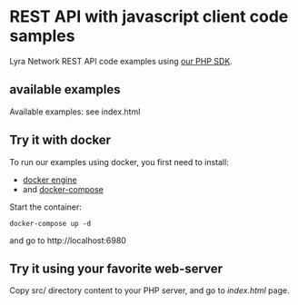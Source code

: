 # REST API with javascript client code samples

Lyra Network REST API code examples using [our PHP SDK](https://github.com/LyraNetwork/krypton-php-sdk).

## available examples

Available examples: see index.html

## Try it with docker

To run our examples using docker, you first need to install:

* [docker engine](https://docs.docker.com/engine/installation/) 
* and [docker-compose](https://docs.docker.com/compose/install/)

Start the container:

    docker-compose up -d

and go to http://localhost:6980

## Try it using your favorite web-server

Copy src/ directory content to your PHP server, and go to *index.html* page.